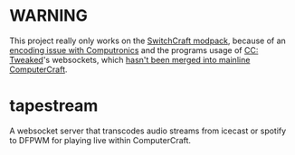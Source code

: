 # WARNING
This project really only works on the [SwitchCraft modpack](https://www.technicpack.net/modpack/officialswitchcraft.863735), because of an [encoding issue with Computronics](https://github.com/Vexatos/Computronics/issues/256) and the programs usage of [CC: Tweaked](https://minecraft.curseforge.com/projects/cc-tweaked)'s websockets, which [hasn't been merged into mainline ComputerCraft](https://github.com/dan200/ComputerCraft/pull/395).

# tapestream
A websocket server that transcodes audio streams from icecast or spotify to DFPWM for playing live within ComputerCraft.
